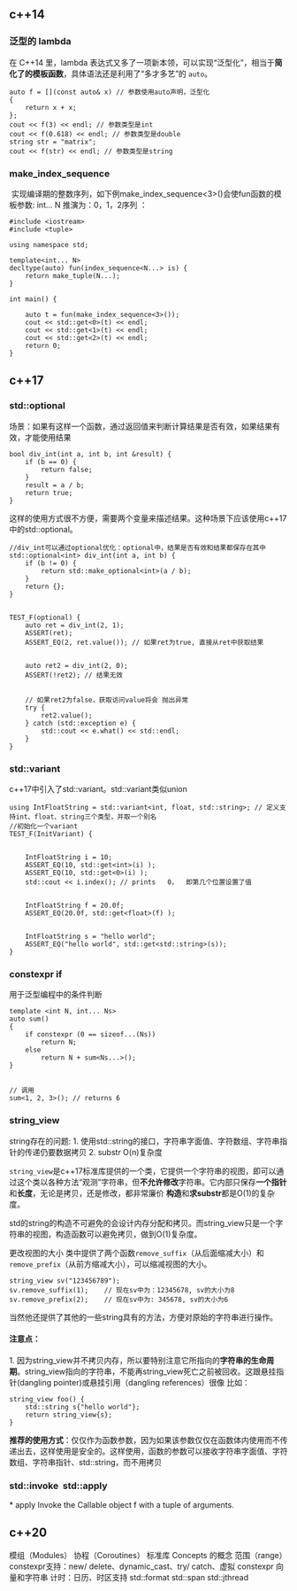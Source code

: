 ## c++14
### 泛型的 lambda
在 C++14 里，lambda 表达式又多了一项新本领，可以实现“泛型化”，相当于**简化了的模板函数**，具体语法还是利用了“多才多艺”的 `auto`。
```
auto f = [](const auto& x) // 参数使用auto声明，泛型化
{
    return x + x;
};
cout << f(3) << endl; // 参数类型是int
cout << f(0.618) << endl; // 参数类型是double
string str = "matrix";
cout << f(str) << endl; // 参数类型是string
```

### make_index_sequence
 实现编译期的整数序列，如下例make_index_sequence<3>()会使fun函数的模板参数: int... N 推演为：0，1，2序列 ：
```
#include <iostream> 
#include <tuple>
 
using namespace std;
 
template<int... N>
decltype(auto) fun(index_sequence<N...> is) {
    return make_tuple(N...);
}
 
int main() {
 
    auto t = fun(make_index_sequence<3>());
    cout << std::get<0>(t) << endl;
    cout << std::get<1>(t) << endl;
    cout << std::get<2>(t) << endl;
    return 0;
}
```


## c++17
### std::optional
场景：如果有这样一个函数，通过返回值来判断计算结果是否有效，如果结果有效，才能使用结果
```
bool div_int(int a, int b, int &result) {
    if (b == 0) {
        return false;
    }
    result = a / b;
    return true;
}
```
这样的使用方式很不方便，需要两个变量来描述结果。这种场景下应该使用c++17中的std::optional。
```
//div_int可以通过optional优化：optional中，结果是否有效和结果都保存在其中
std::optional<int> div_int(int a, int b) {
    if (b != 0) {
        return std::make_optional<int>(a / b);
    }
    return {};
}


TEST_F(optional) {
    auto ret = div_int(2, 1);
    ASSERT(ret);
    ASSERT_EQ(2, ret.value()); // 如果ret为true, 直接从ret中获取结果


    auto ret2 = div_int(2, 0);
    ASSERT(!ret2); // 结果无效


    // 如果ret2为false，获取访问value将会 抛出异常
    try {
        ret2.value();
    } catch (std::exception e) {
        std::cout << e.what() << std::endl;
    }
}
```






### std::variant
c++17中引入了std::variant。std::variant类似union
```
using IntFloatString = std::variant<int, float, std::string>; // 定义支持int、float、string三个类型，并取一个别名
//初始化一个variant
TEST_F(InitVariant) {


    IntFloatString i = 10;
    ASSERT_EQ(10, std::get<int>(i) );
    ASSERT_EQ(10, std::get<0>(i) );
    std::cout << i.index(); // prints   0，  即第几个位置设置了值


    IntFloatString f = 20.0f;
    ASSERT_EQ(20.0f, std::get<float>(f) );


    IntFloatString s = "hello world";
    ASSERT_EQ("hello world", std::get<std::string>(s));
}
```




### constexpr if
用于泛型编程中的条件判断
```
template <int N, int... Ns>
auto sum()
{
    if constexpr (0 == sizeof...(Ns))
        return N;
    else
        return N + sum<Ns...>();
}


// 调用
sum<1, 2, 3>(); // returns 6
```


### string_view
string存在的问题:
1. 使用std::string的接口，字符串字面值、字符数组、字符串指针的传递仍要数据拷贝
2. substr O(n)复杂度


`string_view`是c++17标准库提供的一个类，它提供一个字符串的视图，即可以通过这个类以各种方法“观测”字符串，但**不允许修改**字符串。它内部只保存**一个指针**和**长度**，无论是拷贝，还是修改，都非常廉价
**构造**和**求substr**都是O(1)的复杂度。

std的string的构造不可避免的会设计内存分配和拷贝。而string_view只是一个字符串的视图，构造函数可以避免拷贝，做到O(1)复杂度。


更改视图的大小
类中提供了两个函数`remove_suffix`（从后面缩减大小）和`remove_prefix`（从前方缩减大小），可以缩减视图的大小。
```
string_view sv("123456789");
sv.remove_suffix(1);    // 现在sv中为：12345678, sv的大小为8
sv.remove_prefix(2);    // 现在sv中为: 345678, sv的大小为6
```
当然他还提供了其他的一些string具有的方法，方便对原始的字符串进行操作。
#### 注意点：
1. 因为string_view并不拷贝内存，所以要特别注意它所指向的**字符串的生命周期**。string_view指向的字符串，不能再string_view死亡之前被回收。这跟悬挂指针(dangling pointer)或悬挂引用（dangling references）很像
比如：
```
string_view foo() {
    std::string s{"hello world"};
    return string_view{s};
}
```


**推荐的使用方式**：仅仅作为函数参数，因为如果该参数仅仅在函数体内使用而不传递出去，这样使用是安全的。这样使用，函数的参数可以接收字符串字面值、字符数组、字符串指针、std::string，而不用拷贝


### std::invoke  std::apply
* apply
Invoke the Callable object f with a tuple of arguments.


## c++20 
模组（Modules）
协程（Coroutines）
标准库 Concepts 的概念
范围（range）
constexpr支持：new/ delete、dynamic_cast、try/ catch、虚拟
constexpr 向量和字符串
计时：日历、时区支持
std::format
std::span
std::jthread